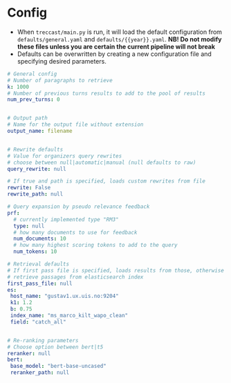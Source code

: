 # Config

- When `treccast/main.py` is run, it will load the default configuration from `defaults/general.yaml` and `defaults/{{year}}.yaml`. **NB! Do not modify these files unless you are certain the current pipeline will not break**
- Defaults can be overwritten by creating a new configuration file and specifying desired parameters.

```yaml
# General config
# Number of paragraphs to retrieve
k: 1000
# Number of previous turns results to add to the pool of results
num_prev_turns: 0


# Output path
# Name for the output file without extension
output_name: filename


# Rewrite defaults
# Value for organizers query rewrites 
# choose between null|automatic|manual (null defaults to raw)
query_rewrite: null

# If true and path is specified, loads custom rewrites from file
rewrite: False
rewrite_path: null

# Query expansion by pseudo relevance feedback
prf:
  # currently implemented type "RM3"
  type: null
  # how many documents to use for feedback
  num_documents: 10
  # how many highest scoring tokens to add to the query
  num_tokens: 10

# Retrieval defaults
# If first pass file is specified, loads results from those, otherwise
# retrieve passages from elasticsearch index
first_pass_file: null
es:
 host_name: "gustav1.ux.uis.no:9204"
 k1: 1.2
 b: 0.75
 index_name: "ms_marco_kilt_wapo_clean"
 field: "catch_all"


# Re-ranking parameters
# Choose option between bert|t5
reranker: null
bert:
 base_model: "bert-base-uncased"
 reranker_path: null
```
